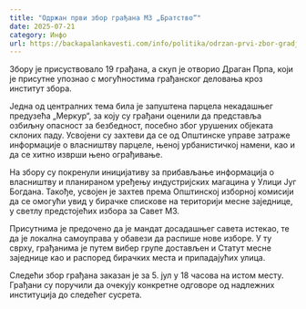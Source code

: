 ```yaml
---
title: "Одржан први збор грађана МЗ „Братство“"
date: 2025-07-21
category: Инфо
url: https://backapalankavesti.com/info/politika/odrzan-prvi-zbor-gradjana-mz-bratstvo/
---
```


Збору је присуствовало 19 грађана, а скуп је отворио Драган Прпа, који је присутне упознао с могућностима грађанског деловања кроз институт збора.

Једна од централних тема била је запуштена парцела некадашњег предузећа „Меркур“, за коју су грађани оценили да представља озбиљну опасност за безбедност, посебно због урушених објеката склоних паду. Усвојени су захтеви да се од Општинске управе затраже информације о власништву парцеле, њеној урбанистичкој намени, као и да се хитно изврши њено ограђивање.

На збору су покренули иницијативу за прибављање информација о власништву и планираном уређењу индустријских магацина у Улици Југ Богдана. Такође, усвојен је захтев према Општинској изборној комисији да се омогући увид у бирачке спискове на територији месне заједнице, у светлу предстојећих избора за Савет МЗ.

Присутнима је предочено да је мандат досадашњег савета истекао, те да је локална самоуправа у обавези да распише нове изборе. У ту сврху, грађанима је путем вибер групе достављен и Статут месне заједнице као и распоред бирачких места и припадајућих улица.

Следећи збор грађана заказан је за 5. јул у 18 часова на истом месту. Грађани су поручили да очекују конкретне одговоре од надлежних институција до следећег сусрета.
